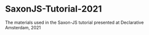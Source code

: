 # SaxonJS-Tutorial-2021
The materials used in the Saxon-JS tutorial presented at Declarative Amsterdam, 2021
